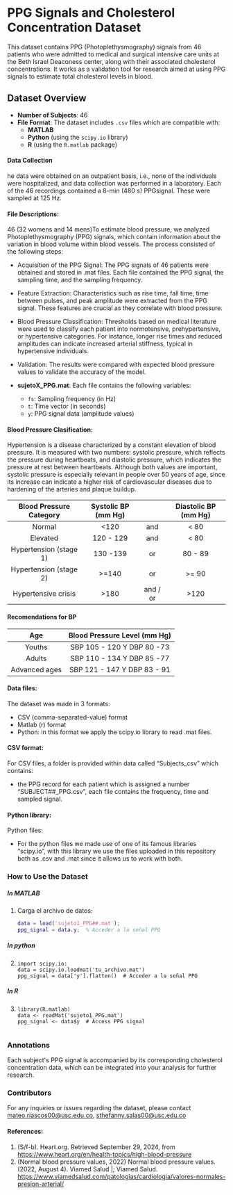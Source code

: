 # PPG Signals and Cholesterol Concentration Dataset

This dataset contains PPG (Photoplethysmography) signals from 46 patients who were admitted to medical and surgical intensive care units at the Beth Israel Deaconess center, along with their associated cholesterol concentrations. It works as a validation tool for research aimed at using PPG signals to estimate total cholesterol levels in blood.

## Dataset Overview

- **Number of Subjects**: 46
- **File Format**: The dataset includes `.csv` files which are compatible with:
  - **MATLAB**
  - **Python** (using the `scipy.io` library)
  - **R** (using the `R.matlab` package)

#### Data Collection
he data were obtained on an outpatient basis, i.e., none of the individuals were hospitalized, and data collection was performed in a laboratory. Each of the 46 recordings contained a 8-min (480 s) PPGsignal. These were sampled at 125 Hz.

#### File Descriptions:
46 (32 womens and 14 mens)To estimate blood pressure, we analyzed Photoplethysmography (PPG) signals, which contain information about the variation in blood volume within blood vessels. The process consisted of the following steps:
  - Acquisition of the PPG Signal: The PPG signals of 46 patients were obtained and stored in .mat files. Each file contained the PPG signal, the sampling time, and the sampling frequency.
  - Feature Extraction: Characteristics such as rise time, fall time, time between pulses, and peak amplitude were extracted from the PPG signal. These features are crucial as they correlate with blood pressure.
  - Blood Pressure Classification: Thresholds based on medical literature were used to classify each patient into normotensive, prehypertensive, or hypertensive categories. For instance, longer rise times and reduced amplitudes can indicate increased arterial stiffness, typical in hypertensive individuals.
  - Validation: The results were compared with expected blood pressure values to validate the accuracy of the model.
 
- **sujetoX_PPG.mat**: Each file contains the following variables:
  - `fs`: Sampling frequency (in Hz)
  - `t`: Time vector (in seconds)
  - `y`: PPG signal data (amplitude values)

#### Blood Pressure Clasification:

Hypertension is a disease characterized by a constant elevation of blood pressure. It is measured with two numbers: systolic pressure, which reflects the pressure during heartbeats, and diastolic pressure, which indicates the pressure at rest between heartbeats. Although both values ​​are important, systolic pressure is especially relevant in people over 50 years of age, since its increase can indicate a higher risk of cardiovascular diseases due to hardening of the arteries and plaque buildup.

| **Blood Pressure Category** | **Systolic BP (mm Hg)** |   | **Diastolic BP (mm Hg)** |
| :---------------: | :----------------: | :-: | :---------: |
| Normal | <120 | and | < 80 |
| Elevated | 120 - 129 | and | < 80 |
| Hypertension (stage 1)| 130 -139  | or | 80 - 89|
| Hypertension (stage 2) | >=140 | or | >= 90 |
| Hypertensive crisis | >180 | and / or | >120 |

#### Recomendations for BP

| **Age** | **Blood Pressure Level (mm Hg)** |   
| :---------------: | :----------------: | 
| Youths | SBP 105 - 120 Y DBP 80 -73| 
| Adults | SBP 110 - 134 Y DBP 85 -77 |
| Advanced ages | SBP 121 - 147 Y DBP 83 - 91 |

#### Data files:
The dataset was made in 3 formats:
- CSV (comma-separated-value) format
- Matlab (r) format
- Python: in this format we apply the scipy.io library to read .mat files.

#### CSV format:
For CSV files, a folder is provided within data called “Subjects_csv” which contains:
- the PPG record for each patient which is assigned a number “SUBJECT##_PPG.csv”, each file contains the frequency, time and sampled signal.

#### Python library:
Python files:
- For the python files we made use of one of its famous libraries “scipy.io”, with this library we use the files uploaded in this repository both as .csv and .mat since it allows us to work with both. 


### How to Use the Dataset

##### In MATLAB
1. Carga el archivo de datos:
   ```matlab
   data = load('sujeto1_PPG##.mat');
   ppg_signal = data.y;  % Acceder a la señal PPG
   
##### In python
2.
   ```Python:
   import scipy.io:
   data = scipy.io.loadmat('tu_archivo.mat')
   ppg_signal = data['y'].flatten()  # Acceder a la señal PPG

##### In R
3.
   ```R:
   library(R.matlab)
   data <- readMat('sujeto1_PPG.mat')
   ppg_signal <- data$y  # Access PPG signal


### Annotations
Each subject's PPG signal is accompanied by its corresponding cholesterol concentration data, which can be integrated into your analysis for further research.

### Contributors
For any inquiries or issues regarding the dataset, please contact mateo.riascos00@usc.edu.co, sthefanny.salas00@usc.edu.co

#### References:
1. (S/f-b). Heart.org. Retrieved September 29, 2024, from https://www.heart.org/en/health-topics/high-blood-pressure
2. (Normal blood pressure values, 2022)
Normal blood pressure values. (2022, August 4). Viamed Salud |; Viamed Salud. https://www.viamedsalud.com/patologias/cardiologia/valores-normales-presion-arterial/




